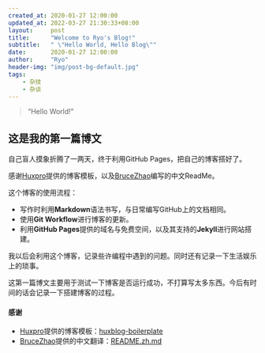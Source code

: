 ```yaml
---
created_at: 2020-01-27 12:00:00
updated_at: 2022-03-27 21:30:33+08:00
layout:     post
title:      "Welcome to Ryo's Blog!"
subtitle:   " \"Hello World, Hello Blog\""
date:       2020-01-27 12:00:00
author:     "Ryo"
header-img: "img/post-bg-default.jpg"
tags:
    - 杂技
    - 杂谈
---
```


> “Hello World!”

## 这是我的第一篇博文

自己盲人摸象折腾了一两天，终于利用GitHub Pages，把自己的博客搭好了。

感谢[Huxpro][Huxpro]提供的博客模板，以及[BruceZhao][BruceZhao]编写的中文ReadMe。

这个博客的使用流程：
- 写作时利用**Markdown**语法书写，与日常编写GitHub上的文档相同。
- 使用**Git Workflow**进行博客的更新。
- 利用**GitHub Pages**提供的域名与免费空间，以及其支持的**Jekyll**进行网站搭建。

我以后会利用这个博客，记录些许编程中遇到的问题。同时还有记录一下生活娱乐上的琐事。

这第一篇博文主要用于测试一下博客是否运行成功，不打算写太多东西。今后有时间的话会记录一下搭建博客的过程。


#### 感谢

- [Huxpro][Huxpro]提供的博客模板：[huxblog-boilerplate](https://github.com/Huxpro/huxblog-boilerplate)
- [BruceZhao][BruceZhao]提供的中文翻译：[README.zh.md](https://github.com/Huxpro/huxpro.github.io/blob/master/README.zh.md)




[Huxpro]: https://github.com/huxpro
[BruceZhao]: https://github.com/BruceZhaoR